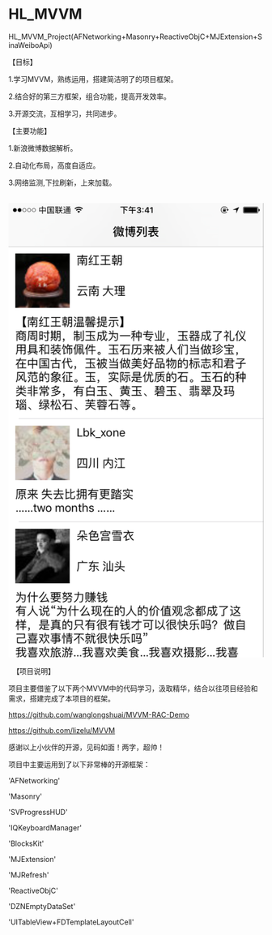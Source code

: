 # HL_MVVM

HL_MVVM_Project(AFNetworking+Masonry+ReactiveObjC+MJExtension+SinaWeiboApi)

【目标】

  1.学习MVVM，熟练运用，搭建简洁明了的项目框架。

  2.结合好的第三方框架，组合功能，提高开发效率。

  3.开源交流，互相学习，共同进步。

【主要功能】

  1.新浪微博数据解析。

  2.自动化布局，高度自适应。

  3.网络监测,下拉刷新，上来加载。
  
  ![image](https://raw.githubusercontent.com/heliang219/HL_MVVM/master/HL_MVVM/Screenshot.png)
  
  
【项目说明】

  项目主要借鉴了以下两个MVVM中的代码学习，汲取精华，结合以往项目经验和需求，搭建完成了本项目的框架。

  https://github.com/wanglongshuai/MVVM-RAC-Demo

  https://github.com/lizelu/MVVM

  感谢以上小伙伴的开源，见码如面！两字，超帅！

  项目中主要运用到了以下非常棒的开源框架：

  'AFNetworking'

  'Masonry'

  'SVProgressHUD'

  'IQKeyboardManager'

  'BlocksKit'

  'MJExtension'

  'MJRefresh'

  'ReactiveObjC'

  'DZNEmptyDataSet'

  'UITableView+FDTemplateLayoutCell'

